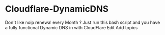 # Cloudflare-DynamicDNS
Don't like noip renewal every Month ? Just run this bash script and you have a fully functional Dynamic DNS in with CloudFlare Edit
Add topics

